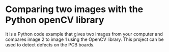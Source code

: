 # Comparing two images with the Python openCV library
It is a Python code example that gives two images from your computer and compares image 2 to image 1 using the OpenCV library.
This project can be used to detect defects on the PCB boards.
